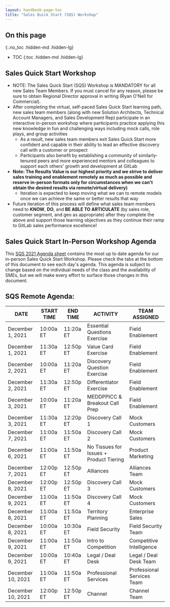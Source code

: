 ```yaml
---
layout: handbook-page-toc
title: "Sales Quick Start (SQS) Workshop"
---
```


## On this page
{:.no_toc .hidden-md .hidden-lg}

- TOC
{:toc .hidden-md .hidden-lg}

## Sales Quick Start Workshop
*  NOTE: The Sales Quick Start (SQS) Workshop is MANDATORY for all new Sales Team Members. If you must cancel for any reason, please be sure to obtain Regional Director approval in writing (Ryan O'Nell for Commercial).
*  After completing the virtual, self-paced Sales Quick Start learning path, new sales team members (along with new Solution Architects, Technical Account Managers, and Sales Development Rep) participate in an interactive in-person workshop where participants practice applying this new knowledge in fun and challenging ways including mock calls, role plays, and group activities
   - As a result, new sales team members exit Sales Quick Start more confident and capable in their ability to lead an effective discovery call with a customer or prospect
   - Participants also benefit by establishing a community of similarly-tenured peers and more experienced mentors and colleagues to support each others' growth and development at GitLab
*  **Note: The Results Value is our highest priority and we strive to deliver sales training and enablement remotely as much as possible and reserve in-person formats only for circumstances when we can't obtain the desired results via remote/virtual delivery)**
   - Iteration is expected to keep moving what we can to remote models once we can achieve the same or better results that way
*  Future iteration of this process will define what sales team members need to **KNOW**, **DO**, and **BE ABLE TO ARTICULATE** (by sales role, customer segment, and geo as appropriate) after they complete the above and support those learning objectives as they continue their ramp to GitLab sales performance excellence!

## Sales Quick Start In-Person Workshop Agenda

This [SQS 2021 Agenda sheet](https://docs.google.com/spreadsheets/d/1f1O2VC_6Fjdhrpyi9vB81kvdJ4H-66F8ghv-h_-_bGw/edit?usp=sharing) contains the most up to date agenda for our in-person Sales Quick Start Workshop. Please check the tabs at the bottom of this document to see each day's agenda. This agenda is subject to change based on the individual needs of the class and the availability of SMEs, but we will make every effort to surface those changes in this document.


## SQS Remote Agenda:

| DATE | START TIME | END TIME | ACTIVITY | TEAM ASSIGNED |
| ------ | ------ | ------ | ------ | ------ |
|December 1, 2021 | 10:00a ET | 11:20a ET | Essential Questions Exercise | Field Enablement  |
|December 1, 2021 | 11:30a ET | 12:50p ET | Value Card Exercise | Field Enablement  |
|December 2, 2021 | 10:00a ET | 11:20a ET | Discovery Question Exercise | Field Enablement  |
|December 2, 2021 | 11:30a ET | 12:50p ET | Differentiator Exercise | Field Enablement  |
|December 3, 2021 | 10:00a ET | 11:20a ET | MEDDPPICC & Breakout Call Prep | Field Enablement  |
|December 3, 2021 | 11:30a ET | 12:20p ET | Discovery Call 1 | Mock Customers  |
|December 7, 2021| 11:00a ET | 11:50a ET | Discovery Call 2 | Mock Customers |
|December 6, 2021 | 11:00a ET | 11:50a ET | No Tissues for Issues + Product Tiering | Product Marketing  |
|December 7, 2021 | 12:00p ET | 12:50p ET | Alliances | Alliances Team  |
|December 8, 2021 | 12:00p ET | 12:50p ET | Discovery Call 3 |  Mock Customers |
|December 9, 2021 | 11:00a ET | 11:50a ET | Discovery Call 4 |  Mock Customers |
|December 8, 2021 | 11:00a ET | 11:50a ET | Territory Planning | Enterprise Sales  |
|December 8, 2021 | 10:00a ET | 10:30a ET | Field Security | Field Security Team   |
|December 9, 2021 | 11:00a ET | 11:50a ET | Intro to Competition | Competitive Intelligence   |
|December 9, 2021 | 10:00a ET | 10:40a ET | Legal / Deal Desk | Legal / Deal Desk Team |
|December 10, 2021 | 11:00a ET | 11:50a ET | Professional Services | Professional Services Team    |
|December 10, 2021 | 12:00p ET | 12:50p ET | Channel | Channel Team   |
